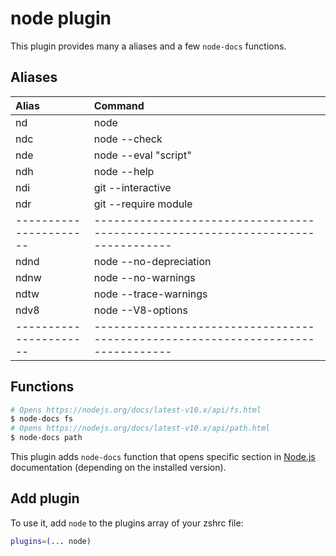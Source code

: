 # node plugin

This plugin provides many a aliases and a few `node-docs` functions.

## Aliases

| Alias                | Command                                                                        |
|:---------------------|:-------------------------------------------------------------------------------|
| nd                   | node                                                                           |
| ndc                  | node --check                                                                   |
| nde                  | node --eval "script"                                                           |
| ndh                  | node --help                                                                    |
| ndi                  | git --interactive                                                              |
| ndr                  | git --require module                                                           |
|----------------------|--------------------------------------------------------------------------------|
| ndnd                 | node --no-depreciation                                                         |
| ndnw                 | node --no-warnings                                                             |
| ndtw                 | node --trace-warnings                                                          |
| ndv8                 | node --V8-options                                                              |
|----------------------|--------------------------------------------------------------------------------|

## Functions

```zsh
# Opens https://nodejs.org/docs/latest-v10.x/api/fs.html
$ node-docs fs
# Opens https://nodejs.org/docs/latest-v10.x/api/path.html
$ node-docs path
```

This plugin adds `node-docs` function that opens specific section in [Node.js](https://nodejs.org)
documentation (depending on the installed version).

## Add plugin
To use it, add `node` to the plugins array of your zshrc file:

```zsh
plugins=(... node)
```